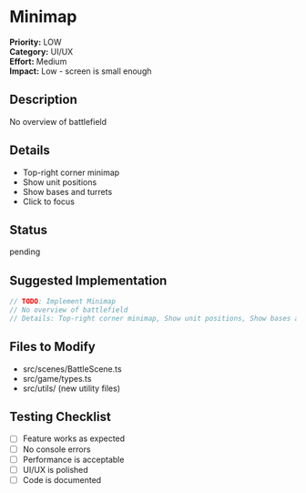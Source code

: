 # Minimap

**Priority:** LOW  
**Category:** UI/UX  
**Effort:** Medium  
**Impact:** Low - screen is small enough

## Description
No overview of battlefield

## Details
- Top-right corner minimap
- Show unit positions
- Show bases and turrets
- Click to focus

## Status
pending

## Suggested Implementation

```typescript
// TODO: Implement Minimap
// No overview of battlefield
// Details: Top-right corner minimap, Show unit positions, Show bases and turrets, Click to focus
```

## Files to Modify
- src/scenes/BattleScene.ts
- src/game/types.ts
- src/utils/ (new utility files)

## Testing Checklist
- [ ] Feature works as expected
- [ ] No console errors
- [ ] Performance is acceptable
- [ ] UI/UX is polished
- [ ] Code is documented
